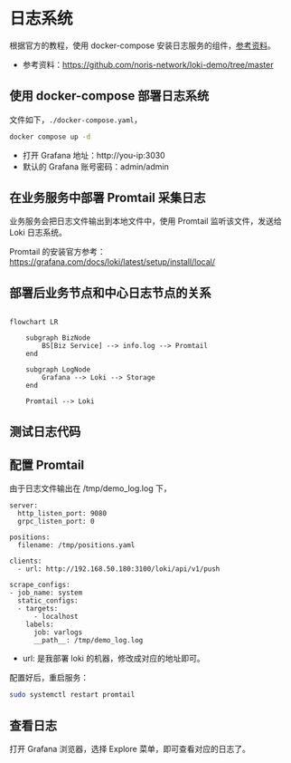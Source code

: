 # 日志系统

根据官方的教程，使用 docker-compose 安装日志服务的组件，[参考资料](https://grafana.com/docs/loki/latest/setup/install/docker/)。

* 参考资料：https://github.com/noris-network/loki-demo/tree/master

## 使用 docker-compose 部署日志系统

文件如下，`./docker-compose.yaml`，

```bash
docker compose up -d
```

* 打开 Grafana 地址：http://you-ip:3030
* 默认的 Grafana 账号密码：admin/admin


## 在业务服务中部署 Promtail 采集日志

业务服务会把日志文件输出到本地文件中，使用 Promtail 监听该文件，发送给 Loki 日志系统。

Promtail 的安装官方参考：https://grafana.com/docs/loki/latest/setup/install/local/

## 部署后业务节点和中心日志节点的关系

```mermaid

flowchart LR

    subgraph BizNode
        BS[Biz Service] --> info.log --> Promtail
    end

    subgraph LogNode
        Grafana --> Loki --> Storage
    end

    Promtail --> Loki
```

## 测试日志代码



## 配置 Promtail

由于日志文件输出在 /tmp/demo_log.log 下，

```
server:
  http_listen_port: 9080
  grpc_listen_port: 0

positions:
  filename: /tmp/positions.yaml

clients:
  - url: http://192.168.50.180:3100/loki/api/v1/push

scrape_configs:
- job_name: system
  static_configs:
  - targets:
      - localhost
    labels:
      job: varlogs
      __path__: /tmp/demo_log.log
```

* url: 是我部署 loki 的机器，修改成对应的地址即可。

配置好后，重启服务：

```bash
sudo systemctl restart promtail
```

## 查看日志

打开 Grafana 浏览器，选择 Explore 菜单，即可查看对应的日志了。